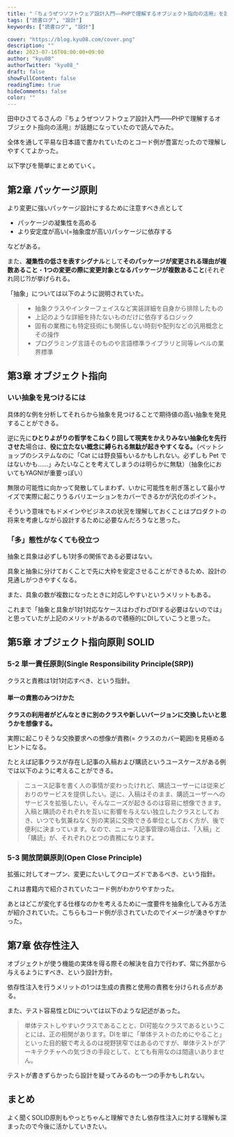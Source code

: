 ```yaml
---
title: "『ちょうぜつソフトウェア設計入門――PHPで理解するオブジェクト指向の活用』を読んだ"
tags: ["読書ログ", "設計"]
keywords: ["読書ログ", "設計"]

cover: "https://blog.kyu08.com/cover.png"
description: ""
date: 2023-07-16T00:00:00+09:00
author: "kyu08"
authorTwitter: "kyu08_"
draft: false
showFullContent: false
readingTime: true
hideComments: false
color: ""
---
```


田中ひさてるさんの『ちょうぜつソフトウェア設計入門――PHPで理解するオブジェクト指向の活用』が話題になっていたので読んでみた。

全体を通して平易な日本語で書かれていたのとコード例が豊富だったので理解しやすくてよかった。

以下学びを簡単にまとめていく。

## 第2章 パッケージ原則
より変更に強いパッケージ設計にするために注意すべき点として

- パッケージの凝集性を高める
- より安定度が高い(=抽象度が高い)パッケージに依存する

などがある。

また、**凝集性の低さを表すシグナル**として**そのパッケージが変更される理由が複数あること**・**1つの変更の際に変更対象となるパッケージが複数あること**(それぞれ同じ?)が挙げられる。

「抽象」については以下のように説明されていた。

> - 抽象クラスやインターフェイスなど実装詳細を自身から排除したもの
> - 上記のような詳細を持たないものだけに依存するロジック
> - 固有の業務にも特定技術にも関係しない時刻や配列などの汎用概念とその操作
> - プログラミング言語そのものや言語標準ライブラリと同等レベルの業界標準

## 第3章 オブジェクト指向
### いい抽象を見つけるには
具体的な例を分析してそれらから抽象を見つけることで期待値の高い抽象を発見することができる。

逆に先に**ひとりよがりの哲学をこねくり回して現実をかえりみない抽象化を先行させた**場合は、**役に立たない概念に縛られる無駄が起きやすくなる。**（ペットショップのシステムなのに「Cat には野良猫もいるかもしれない。必ずしも Pet ではないかも...…」みたいなことを考えてしまうのは明らかに無駄）（抽象化においてもYAGNIが重要っぽい）

無限の可能性に向かって発散してしまわず、いかに可能性を削ぎ落として最小サイズで実際に起こりうるバリエーションをカバーできるかが汎化のポイント。

そういう意味でもドメインやビジネスの状況を理解しておくことはプロダクトの将来を考慮しながら設計するために必要なんだろうなと思った。

### 「多」態性がなくても役立つ
抽象と具象は必ずしも1対多の関係である必要はない。

具象と抽象に分けておくことで先に大枠を安定させることができるため、設計の見通しがつきやすくなる。

また、具象の数が複数になったときに対応しやすいというメリットもある。

これまで「抽象と具象が1対1対応なケースはわざわざDIする必要はないのでは」と思っていたが上記のメリットがあるので積極的にDIしていこうと思った。

## 第5章 オブジェクト指向原則 SOLID
### 5-2 単一責任原則(Single Responsibility Principle(SRP))
クラスと責務は1対1対応すべき、という指針。

#### 単一の責務のみつけかた
**クラスの利用者がどんなときに別のクラスや新しいバージョンに交換したいと思うかを想像する。**

実際に起こりそうな交換要求への想像が責務(= クラスのカバー範囲)を見極めるヒントになる。

たとえば記事クラスが存在し記事の入稿および購読というユースケースがある例では以下のように考えることができる。

> ニュース記事を書く人の事情が変わったけれど、購読ユーザーには従来どおりのサービスを提供したい。逆に、入稿はそのまま、購読ユーザーへのサービスを拡張したい。そんなニーズが起きるのは容易に想像できます。入稿と購読のそれぞれを互いに影響を与えない独立したクラスとしておき、いつでも気兼ねなく別の実装に交換できる単位としておく方が、後で便利に決まっています。なので、ニュース記事管理の場合は、「入稿」と「購読」が、それぞれひとつの責務になります。

### 5-3 開放閉鎖原則(Open Close Principle)
拡張に対してオープン、変更にたいしてクローズドであるべき、という指針。

これは書籍内で紹介されていたコード例がわかりやすかった。

あとはどこが変化する仕様なのかを考えるために一度要件を抽象化してみる方法が紹介されていた。こちらもコード例が示されていたのでイメージが湧きやすかった。

## 第7章 依存性注入
オブジェクトが使う機能の実体を得る際その解決を自力で行わず、常に外部から与えるようにすべき、という設計方針。

依存性注入を行うメリットの1つは生成の責務と使用の責務を分けられる点がある。

また、テスト容易性とDIについては以下のような記述があった。

> 単体テストしやすいクラスであることと、DI可能なクラスであるということには、正の相関があります。DIを単に「単体テストのためにやること」といった目的観で考えるのは視野狭窄ではあるのですが、単体テストがアーキテクチャへの気づきの手段として、とても有用なのは間違いありません。

テストが書きずらかったら設計を疑ってみるのも一つの手かもしれない。

## まとめ
よく聞くSOLID原則もやっとちゃんと理解できたし依存性注入に対する理解も深まったので今後に活かしていきたい。
